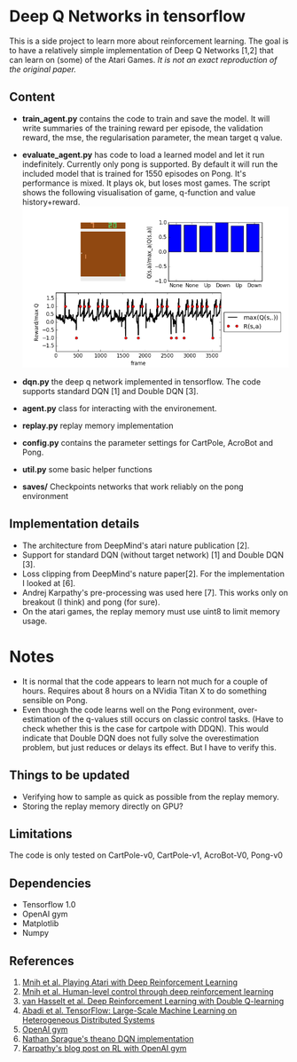 # Deep Q Networks in tensorflow

This is a side project to learn more about reinforcement learning. 
The goal is to have a relatively simple implementation of Deep Q Networks [1,2] that can learn on (some) of the Atari Games. 
_It is not an exact reproduction of the original paper._


## Content
* **train_agent.py** contains the code to train and save the model. It will write summaries of the training reward per episode, the validation reward, the mse, the regularisation parameter, the mean target q value.
* **evaluate_agent.py** has code to load a learned model and let it run indefinitely. Currently only pong is supported. By default it will run the included model that is trained for 1550 episodes on Pong. It's performance is mixed. It plays ok, but loses most games. The script shows the following visualisation of game, q-function and value history+reward.
![alt text](readme/evaluation_output.png?raw=true "evaluation visualisation")

* **dqn.py** the deep q network implemented in tensorflow. The code supports standard DQN [1] and Double DQN [3]. 
* **agent.py** class for interacting with the environement. 
* **replay.py** replay memory implementation
* **config.py** contains the parameter settings for CartPole, AcroBot and Pong.
* **util.py** some basic helper functions
* **saves/** Checkpoints networks that work reliably on the pong environment

## Implementation details
* The architecture from DeepMind's atari nature publication [2].
* Support for standard DQN (without target network) [1] and Double DQN [3].
* Loss clipping from DeepMind's nature paper[2]. For the implementation I looked at [6]. 
* Andrej Karpathy's pre-processing was used here [7]. This works only on breakout (I think) and pong (for sure). 
* On the atari games, the replay memory must use uint8 to limit memory usage.

# Notes
* It is normal that the code appears to learn not much for a couple of hours. Requires about 8 hours on a NVidia Titan X to do something sensible on Pong. 
* Even though the code learns well on the Pong evironment, over-estimation of the q-values still occurs on classic control tasks. (Have to check whether this is the case for cartpole with DDQN). This would indicate that Double DQN does not fully solve the overestimation problem, but just reduces or delays its effect. But I have to verify this.

## Things to be updated
* Verifying how to sample as quick as possible from the replay memory.
* Storing the replay memory directly on GPU?

## Limitations
The code is only tested on CartPole-v0, CartPole-v1, AcroBot-V0, Pong-v0


## Dependencies
* Tensorflow 1.0
* OpenAI gym
* Matplotlib
* Numpy

## References
1. [Mnih et al. Playing Atari with Deep Reinforcement Learning](https://www.cs.toronto.edu/~vmnih/docs/dqn.pdf)
2. [Mnih et al. Human-level control through deep reinforcement learning](http://www.nature.com/nature/journal/v518/n7540/full/nature14236.html)
3. [van Hasselt et al. Deep Reinforcement Learning with Double Q-learning](https://arxiv.org/abs/1509.06461)
4. [Abadi et al. TensorFlow: Large-Scale Machine Learning on Heterogeneous Distributed Systems](https://research.google.com/pubs/pub45166.html)
5. [OpenAI gym](https://gym.openai.com)
6. [Nathan Sprague's theano DQN implementation](https://github.com/spragunr/deep_q_rl)
7. [Karpathy's blog post on RL with OpenAI gym](http://karpathy.github.io/2016/05/31/rl/)

